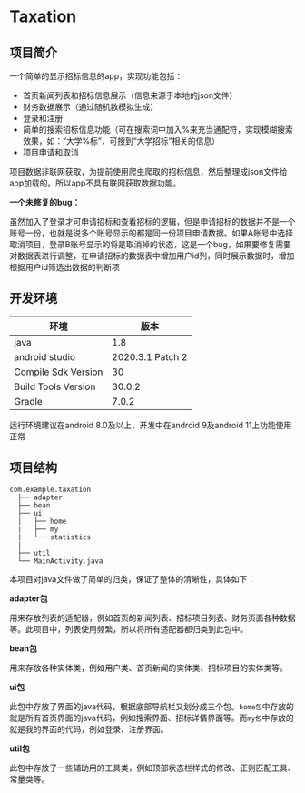 # Taxation
## 项目简介

一个简单的显示招标信息的app，实现功能包括：

-   首页新闻列表和招标信息展示（信息来源于本地的json文件）
-   财务数据展示（通过随机数模拟生成）
-   登录和注册
-   简单的搜索招标信息功能（可在搜索词中加入%来充当通配符，实现模糊搜索效果，如：“大学%标”，可搜到“大学招标”相关的信息）
-   项目申请和取消

项目数据非联网获取，为提前使用爬虫爬取的招标信息，然后整理成json文件给app加载的。所以app不具有联网获取数据功能。

**一个未修复的bug：**

虽然加入了登录才可申请招标和查看招标的逻辑，但是申请招标的数据并不是一个账号一份，也就是说多个账号显示的都是同一份项目申请数据。如果A账号中选择取消项目，登录B账号显示的将是取消掉的状态，这是一个bug，如果要修复需要对数据表进行调整，在申请招标的数据表中增加用户id列，同时展示数据时，增加根据用户id筛选出数据的判断项



## 开发环境

| 环境                | 版本             |
| ------------------- | ---------------- |
| java                | 1.8              |
| android studio      | 2020.3.1 Patch 2 |
| Compile Sdk Version | 30               |
| Build Tools Version | 30.0.2           |
| Gradle              | 7.0.2            |

运行环境建议在android 8.0及以上，开发中在android 9及android 11上功能使用正常



## 项目结构

```
com.example.taxation
  ├── adapter
  ├── bean
  ├── ui
  |   ├── home
  |   ├── my
  |   └── statistics
  |
  ├── util
  └── MainActivity.java
```

本项目对java文件做了简单的归类，保证了整体的清晰性，具体如下：

**adapter包**

用来存放列表的适配器，例如首页的新闻列表、招标项目列表、财务页面各种数据等。此项目中，列表使用频繁，所以将所有适配器都归类到此包中。

**bean包**

用来存放各种实体类，例如用户类、首页新闻的实体类、招标项目的实体类等。

**ui包**

此包中存放了界面的java代码，根据底部导航栏又划分成三个包。`home包`中存放的就是所有首页界面的java代码，例如搜索界面、招标详情界面等。而`my包`中存放的就是我的界面的代码，例如登录、注册界面。

**util包**

此包中存放了一些辅助用的工具类，例如顶部状态栏样式的修改、正则匹配工具、常量类等。
